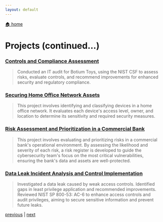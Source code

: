```yaml
---
layout: default
---
```


[🏠 home](./)

# Projects (continued...)

### [Controls and Compliance Assessment](./projects/asset-classification-home-office-network.md)

> Conducted an IT audit for Botium Toys, using the NIST CSF to assess risks, evaluate controls, and recommend improvements for enhanced security and regulatory compliance.

### [Securing Home Office Network Assets](./projects/asset-classification-home-office-network.md)

> This project involves identifying and classifying devices in a home office network. It evaluates each device's access level, owner, and location to determine its sensitivity and required security measures.

### [Risk Assessment and Prioritization in a Commercial Bank](./projects/risk-assessment-risk-register.md)

> This project involves evaluating and prioritizing risks in a commercial bank's operational environment. By assessing the likelihood and severity of each risk, a risk register is developed to guide the cybersecurity team's focus on the most critical vulnerabilities, ensuring the bank's data and assets are well-protected.

### [Data Leak Incident Analysis and Control Implementation](./projects/incident-analysis-data-leak.md)

>  Investigated a data leak caused by weak access controls. Identified gaps in least privilege application and recommended improvements. Reviewed NIST SP 800-53: AC-6 to enhance access controls and audit privileges, aiming to secure sensitive information and prevent future leaks.

[previous](./index.md) | [next](./page-three.md)
